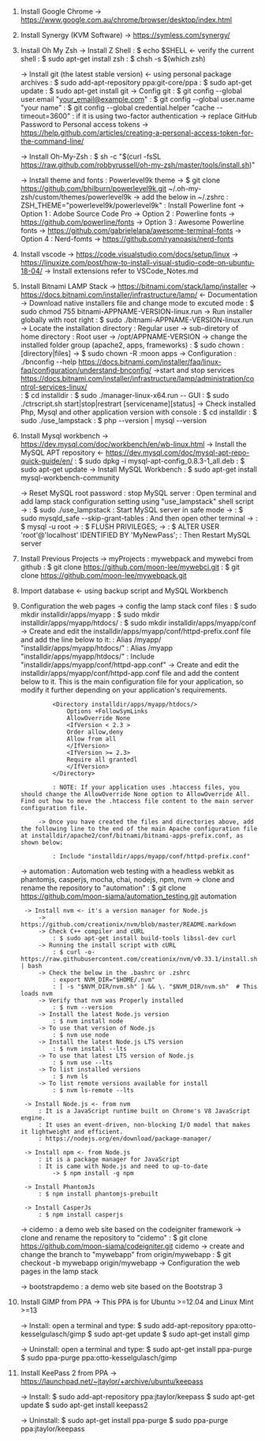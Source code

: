 1. Install Google Chrome
	-> https://www.google.com.au/chrome/browser/desktop/index.html

2. Install Synergy (KVM Software)
	-> https://symless.com/synergy/

3. Install Oh My Zsh
	-> Install Z Shell 
		: $ echo $SHELL <- verify the current shell
		: $ sudo apt-get install zsh
		: $ chsh -s $(which zsh)

	-> Install git (the latest stable version) <- using personal package archives
		: $ sudo add-apt-repository ppa:git-core/ppa
		: $ sudo apt-get update
		: $ sudo apt-get install git
	-> Config git
		: $ git config --global user.email "your_email@example.com"
		: $ git config --global user.name "your name"
		: $ git config --global credential.helper "cache --timeout=3600"
		: if it is using two-factor authentication
			-> replace GitHub Password to Personal access tokens
			-> https://help.github.com/articles/creating-a-personal-access-token-for-the-command-line/

	-> Install Oh-My-Zsh
		: $ sh -c "$(curl -fsSL https://raw.github.com/robbyrussell/oh-my-zsh/master/tools/install.sh)"

	-> Install theme and fonts
		: Powerlevel9k theme
			-> $ git clone https://github.com/bhilburn/powerlevel9k.git ~/.oh-my-zsh/custom/themes/powerlevel9k
			-> add the below in ~/.zshrc
				: ZSH_THEME="powerlevel9k/powerlevel9k"
		: Install Powerline font
			-> Option 1 : Adobe Source Code Pro
			-> Option 2 : Powerline fonts -> https://github.com/powerline/fonts
			-> Option 3 : Awesome Powerline fonts -> https://github.com/gabrielelana/awesome-terminal-fonts
			-> Option 4 : Nerd-fomts -> https://github.com/ryanoasis/nerd-fonts

4. Install vscode
    -> https://code.visualstudio.com/docs/setup/linux
	-> https://linuxize.com/post/how-to-install-visual-studio-code-on-ubuntu-18-04/
	-> Install extensions refer to VSCode_Notes.md 

5. Install Bitnami LAMP Stack
	-> https://bitnami.com/stack/lamp/installer
	-> https://docs.bitnami.com/installer/infrastructure/lamp/ <- Documentation
	-> Download native installers file and change mode to excuted mode
		: $ sudo chmod 755 bitnami-APPNAME-VERSION-linux.run
	-> Run installer globally with root right
		: $ sudo ./bitnami-APPNAME-VERSION-linux.run
	-> Locate the installation directory
		: Regular user -> sub-diretory of home directory
		: Root user -> /opt/APPNAME-VERSION
	-> change the installed folder group (apache2, apps, frameworks)
		: $ sudo chown <user>:<group> [directory|files] -> $ sudo chown -R :moon apps
	-> Configuration 
		: ./bnconfig --help
		https://docs.bitnami.com/installer/faq/linux-faq/configuration/understand-bnconfig/
	->start and stop services 
		https://docs.bitnami.com/installer/infrastructure/lamp/administration/control-services-linux/	
		: $ cd installdir
		: $ sudo ./manager-linux-x64.run -- GUI
		: $ sudo ./ctrscript.sh start|stop|restrart [servicename][status]
	-> Check installed Php, Mysql and other application version with console
		: $ cd installdir
		: $ sudo ./use_lampstack
		: $ php --version | mysql --version

6. Install Mysql workbench
	-> https://dev.mysql.com/doc/workbench/en/wb-linux.html
	-> Install the MySQL APT repository <- https://dev.mysql.com/doc/mysql-apt-repo-quick-guide/en/
		: $ sudo dpkg -i mysql-apt-config_0.8.3-1_all.deb
		: $ sudo apt-get update
	-> Install MySQL Workbench
		: $ sudo apt-get install mysql-workbench-community

	-> Reset MySQL root password
		: stop MySQL server
		: Open terminal and add lamp stack configuration setting using "use_lampstack" shell script
			-> : $ sudo ./use_lampstack
		: Start MySQL server in safe mode
			-> : $ sudo mysqld_safe --skip-grant-tables
		: And then open other terminal
			-> : $ mysql -u root
			-> : $ FLUSH PRIVILEGES;
			-> : $ ALTER USER 'root'@'localhost' IDENTIFIED BY 'MyNewPass';	
		: Then Restart MySQL server

7. Install Previous Projects
	-> myProjects : mywebpack and mywebci from github
		: $ git clone https://github.com/moon-lee/mywebci.git
		: $ git clone https://github.com/moon-lee/mywebpack.git

8. Import database <- using backup script and MySQL Workbench
		
9. Configuration the web pages
			-> config the lamp stack conf files
				: $ sudo mkdir installdir/apps/myapp
				: $ sudo mkdir installdir/apps/myapp/htdocs/
				: $ sudo mkdir installdir/apps/myapp/conf
			-> Create and edit the installdir/apps/myapp/conf/httpd-prefix.conf file and add the line below to it:
				: Alias /myapp/ "installdir/apps/myapp/htdocs/"
				: Alias /myapp "installdir/apps/myapp/htdocs/"
				: Include "installdir/apps/myapp/conf/httpd-app.conf"
			-> Create and edit the installdir/apps/myapp/conf/httpd-app.conf file and add the content below to it. This is the main configuration file for your application, so modify it further depending on your application's requirements.

				<Directory installdir/apps/myapp/htdocs/>
				    Options +FollowSymLinks
				    AllowOverride None
				    <IfVersion < 2.3 >
				    Order allow,deny
				    Allow from all
				    </IfVersion>
				    <IfVersion >= 2.3>
				    Require all grantedl
				    </IfVersion>
				</Directory>

				: NOTE: If your application uses .htaccess files, you should change the AllowOverride None option to AllowOverride All. Find out how to move the .htaccess file content to the main server configuration file.
		
		    -> Once you have created the files and directories above, add the following line to the end of the main Apache configuration file at installdir/apache2/conf/bitnami/bitnami-apps-prefix.conf, as shown below:

				: Include "installdir/apps/myapp/conf/httpd-prefix.conf"

    -> automation : Automation web testing with a headless webkit as phantomjs, casperjs, mocha, chai, nodejs, npm, nvm
   		-> clone and rename the repository to "automation"
   		: $ git clone https://github.com/moon-siama/automation_testing.git automation

   		-> Install nvm <- it's a version manager for Node.js
   			-> https://github.com/creationix/nvm/blob/master/README.markdown
   			-> Check C++ compiler and cURL
   				: $ sudo apt-get install build-tools libssl-dev curl
   			-> Running the install script with cURL
   				: $ curl -o- https://raw.githubusercontent.com/creationix/nvm/v0.33.1/install.sh | bash 
   			-> Check the below in the .bashrc or .zshrc
   				: export NVM_DIR="$HOME/.nvm"
				: [ -s "$NVM_DIR/nvm.sh" ] && \. "$NVM_DIR/nvm.sh"  # This loads nvm
   			-> Verify that nvm was Properly installed
   				: $ nvm --version
   			-> Install the latest Node.js version
   				: $ nvm install node
   			-> To use that version of Node.js
   				: $ nvm use node
   			-> Install the latest Node.js LTS version
   				: $ nvm install --lts
   			-> To use that latest LTS version of Node.js
   				: $ nvm use --lts
            -> To list installed versions
                : $ nvm ls
            -> To list remote versions available for install
                : $ nvm ls-remote --lts

   		-> Install Node.js <- from nvm
   			: It is a JavaScript runtime built on Chrome's V8 JavaScript engine.
   			: It uses an event-driven, non-blocking I/O model that makes it lightweight and efficient.
   			: https://nodejs.org/en/download/package-manager/

   		-> Install npm <- from Node.js 
   			: it is a package manager for JavaScript
   			: It is came with Node.js and need to up-to-date
   				-> $ npm install -g npm

   		-> Install PhantomJs
   			: $ npm install phantomjs-prebuilt
   			
   		-> Install CasperJs
   			: $ npm install casperjs

   	-> cidemo : a demo web site based on the codeigniter framework 
   		-> clone and rename the repository to "cidemo"
   		: $ git clone https://github.com/moon-siama/codeigniter.git cidemo
   		-> create and change the branch to "mywebapp" from origin/mywebapp
   		: $ git checkout -b mywebapp origin/mywebapp
   		-> Configuration the web pages in the lamp stack


    -> bootstrapdemo : a demo web site based on the Bootstrap 3 

8. Install GIMP from PPA
	-> This PPA is for Ubuntu >=12.04 and Linux Mint >=13

	-> Install:
		open a terminal and type:
		$ sudo add-apt-repository ppa:otto-kesselgulasch/gimp
		$ sudo apt-get update
		$ sudo apt-get install gimp

	-> Uninstall:
		open a terminal and type:
		$ sudo apt-get install ppa-purge
		$ sudo ppa-purge ppa:otto-kesselgulasch/gimp

9. Install KeePass 2 from PPA
	-> https://launchpad.net/~jtaylor/+archive/ubuntu/keepass

	-> Install:
		$ sudo add-apt-repository ppa:jtaylor/keepass
		$ sudo apt-get update
		$ sudo apt-get install keepass2

	-> Uninstall:
		$ sudo apt-get install ppa-purge
		$ sudo ppa-purge ppa:jtaylor/keepass

